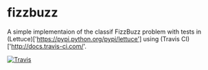 fizzbuzz
========

A simple implementaion of the classif FizzBuzz problem with tests in (Lettuce)['https://pypi.python.org/pypi/lettuce'] using (Travis CI)['http://docs.travis-ci.com/'.  

[![Travis](https://travis-ci.org/miracode/fizzbuzz)](https://travis-ci.org/miracode/fizzbuzz)

